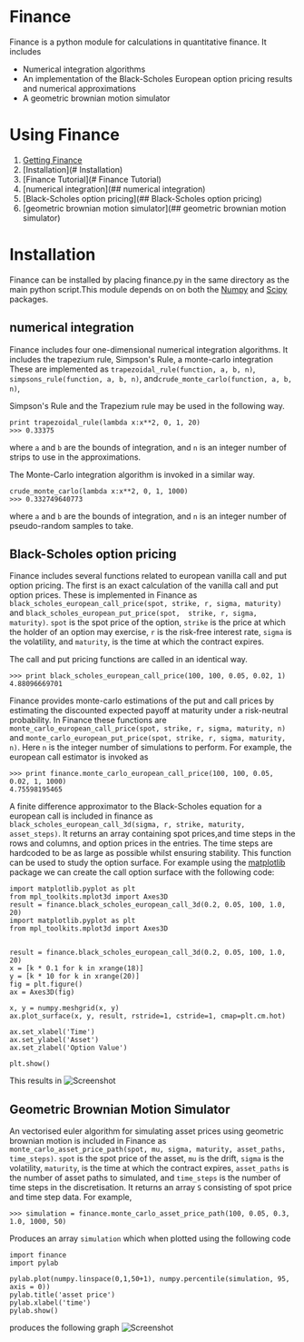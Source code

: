 # Finance


Finance is a python module for calculations in quantitative finance. It includes
* Numerical integration algorithms
* An implementation of the Black-Scholes European option pricing results and numerical approximations
* A geometric brownian motion simulator

# Using Finance

1. [Getting Finance](https://github.com/joshuadebellis/finance)
2. [Installation](# Installation)
3. [Finance Tutorial](# Finance Tutorial)
  1. [numerical integration](## numerical integration)
  2. [Black-Scholes option pricing](## Black-Scholes option pricing)
  3. [geometric brownian motion simulator](## geometric brownian motion simulator) 

# Installation
Finance can be installed by placing finance.py in the same directory as the main python script.This module depends on
on both the [Numpy](http://www.numpy.org/) and [Scipy](http://www.scipy.org/) packages.

## numerical integration

Finance includes four one-dimensional numerical integration algorithms. It includes the trapezium rule, Simpson's Rule, a
monte-carlo integration These are implemented as `trapezoidal_rule(function, a, b, n)`, `simpsons_rule(function, a, b, n)`,
and`crude_monte_carlo(function, a, b, n)`, 

Simpson's Rule and the Trapezium rule may be used in the following way.
```
print trapezoidal_rule(lambda x:x**2, 0, 1, 20)
>>> 0.33375
```
where `a` and `b` are the bounds of integration, and `n` is an integer number of strips to use in the approximations.

The Monte-Carlo integration algorithm is invoked in a similar way.
```
crude_monte_carlo(lambda x:x**2, 0, 1, 1000)
>>> 0.332749640773
```

where `a` and `b` are the bounds of integration, and `n` is an integer number of pseudo-random samples to take.

## Black-Scholes option pricing

Finance includes several functions related to european vanilla call and put option pricing. The first is an exact 
calculation of the vanilla call and put option prices. These is implemented in Finance as 
`black_scholes_european_call_price(spot, strike, r, sigma, maturity)` and `black_scholes_european_put_price(spot, 
strike, r, sigma, maturity)`. `spot` is the spot price of the option, `strike` is the price at which the holder of an 
option may exercise, `r` is the risk-free interest rate, `sigma` is the volatility, and `maturity`, is the time at which
the contract expires.

The call and put pricing functions are called in an identical way.
```
>>> print black_scholes_european_call_price(100, 100, 0.05, 0.02, 1)
4.88096669701
```

Finance provides monte-carlo estimations of the put and call prices by estimating the discounted expected payoff at
maturity under a risk-neutral probability. In Finance these functions are `monte_carlo_european_call_price(spot, strike,
 r, sigma, maturity, n)` and `monte_carlo_european_put_price(spot, strike, r, sigma, maturity, n)`. Here `n` is the 
 integer number of simulations to perform. For example, the european call estimator is invoked as
```
>>> print finance.monte_carlo_european_call_price(100, 100, 0.05, 0.02, 1, 1000)
4.75598195465
```
A finite difference approximator to the Black-Scholes equation for a european call is included in finance as 
`black_scholes_european_call_3d(sigma, r, strike, maturity, asset_steps)`. It returns an array containing spot 
prices,and time steps in the rows and columns, and option prices in the entries. The time steps are hardcoded to be as 
large as possible whilst ensuring stability. This function can be used to study the option surface. For example using the 
[matplotlib](http://matplotlib.org/) package we can create the call option surface with the following code:
```
import matplotlib.pyplot as plt
from mpl_toolkits.mplot3d import Axes3D
result = finance.black_scholes_european_call_3d(0.2, 0.05, 100, 1.0, 20)
import matplotlib.pyplot as plt
from mpl_toolkits.mplot3d import Axes3D


result = finance.black_scholes_european_call_3d(0.2, 0.05, 100, 1.0, 20)
x = [k * 0.1 for k in xrange(18)]
y = [k * 10 for k in xrange(20)]
fig = plt.figure()
ax = Axes3D(fig)

x, y = numpy.meshgrid(x, y)
ax.plot_surface(x, y, result, rstride=1, cstride=1, cmap=plt.cm.hot)

ax.set_xlabel('Time')
ax.set_ylabel('Asset')
ax.set_zlabel('Option Value')

plt.show()

```
This results in
![Screenshot](http://imgur.com/lZ3TJxj.png)




## Geometric Brownian Motion Simulator

An vectorised euler algorithm for simulating asset prices using geometric brownian motion is included in Finance as
 `monte_carlo_asset_price_path(spot, mu, sigma, maturity, asset_paths, time_steps)`. `spot` is the spot price of the asset,
  `mu` is the drift, `sigma` is the volatility, `maturity`, is the time at which the contract expires, `asset_paths` 
  is the number of asset paths to simulated, and `time_steps` is the number of time steps in the discretisation. 
  It returns an array `S` consisting of spot price and time step data. For example,

```>>> simulation = finance.monte_carlo_asset_price_path(100, 0.05, 0.3, 1.0, 1000, 50)```

Produces an array `simulation` which when plotted using the following code
```
import finance
import pylab

pylab.plot(numpy.linspace(0,1,50+1), numpy.percentile(simulation, 95, axis = 0))
pylab.title('asset price')
pylab.xlabel('time')
pylab.show()

```
produces the following graph
![Screenshot](http://imgur.com/IegmzUc.png)



